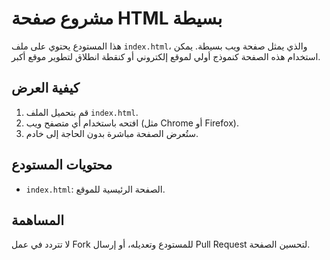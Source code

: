 # مشروع صفحة HTML بسيطة

هذا المستودع يحتوي على ملف `index.html`، والذي يمثل صفحة ويب بسيطة. يمكن استخدام هذه الصفحة كنموذج أولي لموقع إلكتروني أو كنقطة انطلاق لتطوير موقع أكبر.

## كيفية العرض

1. قم بتحميل الملف `index.html`.
2. افتحه باستخدام أي متصفح ويب (مثل Chrome أو Firefox).
3. ستُعرض الصفحة مباشرة بدون الحاجة إلى خادم.

## محتويات المستودع

- `index.html`: الصفحة الرئيسية للموقع.

## المساهمة

لا تتردد في عمل Fork للمستودع وتعديله، أو إرسال Pull Request لتحسين الصفحة. 
